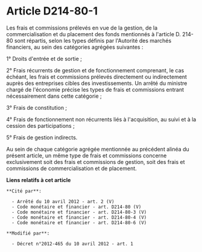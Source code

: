# Article D214-80-1

Les frais et commissions prélevés en vue de la gestion, de la commercialisation et du placement des fonds mentionnés à
l'article D. 214-80 sont répartis, selon les types définis par l'Autorité des marchés financiers, au sein des catégories
agrégées suivantes : 

1° Droits d'entrée et de sortie ; 

2° Frais récurrents de gestion et de fonctionnement comprenant, le cas échéant, les frais et commissions prélevés directement
ou indirectement auprès des entreprises cibles des investissements. Un arrêté du ministre chargé de l'économie précise les
types de frais et commissions entrant nécessairement dans cette catégorie ; 

3° Frais de constitution ; 

4° Frais de fonctionnement non récurrents liés à l'acquisition, au suivi et à la cession des participations ; 

5° Frais de gestion indirects. 

Au sein de chaque catégorie agrégée mentionnée au précédent alinéa du présent article, un même type de frais et commissions
concerne exclusivement soit des frais et commissions de gestion, soit des frais et commissions de commercialisation et de
placement.

**Liens relatifs à cet article**

	**Cité par**:

	  - Arrêté du 10 avril 2012 - art. 2 (V)
	  - Code monétaire et financier - art. D214-80 (V)
	  - Code monétaire et financier - art. D214-80-3 (V)
	  - Code monétaire et financier - art. D214-80-4 (V)
	  - Code monétaire et financier - art. D214-80-6 (V)

	**Modifié par**:

	  - Décret n°2012-465 du 10 avril 2012 - art. 1
